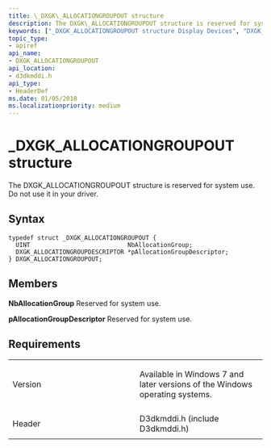 ```yaml
---
title: \_DXGK\_ALLOCATIONGROUPOUT structure
description: The DXGK\_ALLOCATIONGROUPOUT structure is reserved for system use. Do not use it in your driver.
keywords: ["_DXGK_ALLOCATIONGROUPOUT structure Display Devices", "DXGK_ALLOCATIONGROUPOUT structure Display Devices"]
topic_type:
- apiref
api_name:
- DXGK_ALLOCATIONGROUPOUT
api_location:
- d3dkmddi.h
api_type:
- HeaderDef
ms.date: 01/05/2018
ms.localizationpriority: medium
---
```


# \_DXGK\_ALLOCATIONGROUPOUT structure


The DXGK\_ALLOCATIONGROUPOUT structure is reserved for system use. Do not use it in your driver.

Syntax
------

```ManagedCPlusPlus
typedef struct _DXGK_ALLOCATIONGROUPOUT {
  UINT                           NbAllocationGroup;
  DXGK_ALLOCATIONGROUPDESCRIPTOR *pAllocationGroupDescriptor;
} DXGK_ALLOCATIONGROUPOUT;
```

Members
-------

**NbAllocationGroup**
Reserved for system use.

**pAllocationGroupDescriptor**
Reserved for system use.

Requirements
------------

<table>
<colgroup>
<col width="50%" />
<col width="50%" />
</colgroup>
<tbody>
<tr class="odd">
<td align="left"><p>Version</p></td>
<td align="left"><p>Available in Windows 7 and later versions of the Windows operating systems.</p></td>
</tr>
<tr class="even">
<td align="left"><p>Header</p></td>
<td align="left">D3dkmddi.h (include D3dkmddi.h)</td>
</tr>
</tbody>
</table>

 

 





